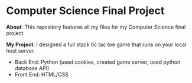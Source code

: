 # Computer Science Final Project

**About**: This repository features all my files for my Computer Science final project. 

**My Project**: I designed a full stack tic tac toe game that runs on your local host server. 

- Back End: Python (used cookies, created game server, used python database API)
- Front End: HTML/CSS
